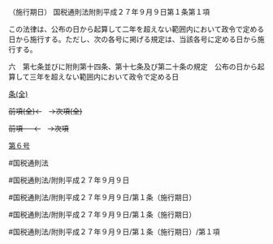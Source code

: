 （施行期日）
国税通則法附則平成２７年９月９日第１条第１項

この法律は、公布の日から起算して二年を超えない範囲内において政令で定める日から施行する。ただし、次の各号に掲げる規定は、当該各号に定める日から施行する。

六　第七条並びに附則第十四条、第十七条及び第二十条の規定　公布の日から起算して三年を超えない範囲内において政令で定める日

[条(全)](国税通則法＿＿＿＿附則平成２７年９月９日第１条_.md)

~~前項(全)←~~　~~→次項(全)~~

~~前項 　 ←~~　~~→次項~~

[第６号](国税通則法＿＿＿＿附則平成２７年９月９日第１条第１項第６号.md)  

#国税通則法

#国税通則法/附則平成２７年９月９日

#国税通則法/附則平成２７年９月９日/第１条（施行期日）

#国税通則法/附則平成２７年９月９日/第１条（施行期日）

#国税通則法/附則平成２７年９月９日/第１条（施行期日）/第１項

